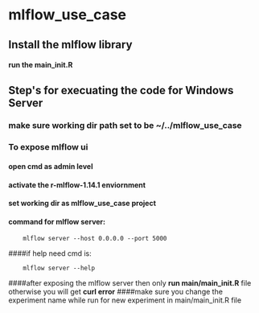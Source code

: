 # mlflow_use_case
## Install the mlflow library
#### run the main_init.R


## Step's for execuating the code for Windows Server


### make sure working dir path set to be ~/../mlflow_use_case
### To expose mlflow ui
#### open cmd as admin level
#### activate the r-mlflow-1.14.1 enviornment
#### set working dir as mlflow_use_case project
#### command for mlflow server:
```{bash}
    mlflow server --host 0.0.0.0 --port 5000
```
####if help need cmd is:
```{bash}
    mlflow server --help
```
####after exposing the mlflow server then only **run main/main_init.R** file otherwise you will get **curl error**
####make sure you change the experiment name while run for new experiment in main/main_init.R file
 
